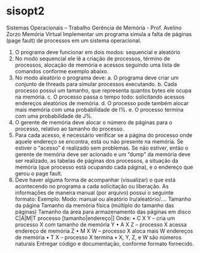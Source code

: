 # sisopt2
Sistemas Operacionais – Trabalho Gerência de Memória - Prof. Avelino Zorzo
Memória Virtual
Implementar um programa simula a falta de páginas (page fault) de processos em um sistema
operacional.
1. O programa deve funcionar em dois modos: sequencial e aleatório
2. No modo sequencial ele lê a criação de processos, término de processos, alocação de
memória e acessos seguindo uma lista de comandos conforme exemplo abaixo.
3. No modo aleatório o programa deve:
a. O programa deve criar um conjunto de threads para simular processos executando.
b. Cada processo possui um tamanho, que representa quantos bytes ele ocupa na
memória.
c. O processo passa o tempo todo: solicitando acessos endereços aleatórios de
memória.
d. O processo pode também alocar mais memória com uma probabilidade de I%.
e. O processo termina com uma probabilidade de J%.
4. O gerente de memória deve alocar o número de páginas para o processo, relativo ao
tamanho do processo.
5. Para cada acesso, é necessário verificar se a página do processo onde aquele endereço se
encontra, está ou não presente na memória. Se estiver o “acesso” é realizado sem
problemas. Se não estiver, então o gerente de memória deve ser acionado e um “dump” da
memória deve ser realizado, as tabelas de páginas dos processos, a situação da memória
(que processo está ocupando cada página), e o endereço que gerou o page fault.
6. Deve haver alguma forma de acompanhar (visualizar) o que está acontecendo no programa a
cada solicitação ou liberação.
As informações de maneira manual (por arquivo) possui o seguinte formato:
Exemplo:
Modo: manual ou aleatório
lru/aleatório/....
Tamanho da página
Tamanho da memória física (múltiplo do tamanho das páginas)
Tamanho da área para armazenamento das páginas em disco
C|A|M|T processo [tamanho|endereço|]
Onde:
• C X Y – cria um processo X com tamanho de memória Y
• A X Z – processo X acessa endereço de memória Z
• M X W – processo X aloca mais W endereços de memória
• T X – processo X termina
• X, Y, Z, e W são números naturais
Entregar código e documentação, conforme formato fornecido.
